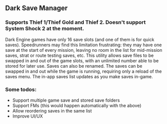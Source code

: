 ## Dark Save Manager

### Supports Thief 1/Thief Gold and Thief 2. Doesn't support System Shock 2 at the moment.

Dark Engine games have only 16 save slots (and one of them is for quick saves). Speedrunners may find this limitation frustrating: they may have one save at the start of every mission, leaving no room in the list for mid-mission saves, strat or route testing saves, etc. This utility allows save files to be swapped in and out of the game slots, with an unlimited number able to be stored for later use. Saves can also be renamed. The saves can be swapped in and out while the game is running, requiring only a reload of the saves menu. The in-app saves list updates as you make saves in-game.

### Some todos:
- Support multiple game save and stored save folders
- Support FMs (this would happen automatically with the above)
- Allow reordering saves in the same list
- Improve UI/UX

